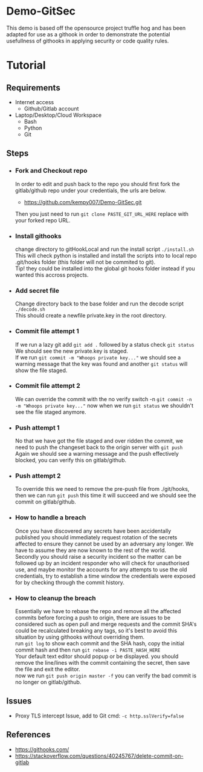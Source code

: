 # Demo-GitSec

This demo is based off the opensource project truffle hog and has been adapted for use as a githook in order to demonstrate the potential usefullness of githooks in applying security or code quality rules.

# Tutorial

## Requirements
- Internet access
  - Github/Gitlab account
- Laptop/Desktop/Cloud Workspace
  - Bash
  - Python
  - Git

## Steps
- ### Fork and Checkout repo 
  In order to edit and push back to the repo you should first fork the gitlab/github repo under your credentials, the urls are below. <br>
  - https://github.com/kempy007/Demo-GitSec.git 
  
  Then you just need to run ```git clone PASTE_GIT_URL_HERE``` replace with your forked repo URL.
- ### Install githooks 
  change directory to gitHookLocal and run the install script ```./install.sh``` <br> This will check python is installed and install the scripts into to local repo .git/hooks folder (this folder will not be commited to git). <br> Tip! they could be installed into the global git hooks folder instead if you wanted this accross projects.
- ### Add secret file
  Change directory back to the base folder and run the decode script ```./decode.sh``` <br> This should create a newfile private.key in the root directory.
- ### Commit file attempt 1
  If we run a lazy git add ```git add .``` followed by a status check ```git status``` We should see the new private.key is staged. <br> If we run ```git commit -m "Whoops private key..."``` we should see a warning message that the key was found and another ```git status``` will show the file staged.
- ### Commit file attempt 2
  We can override the commit with the no verify switch -n ```git commit -n -m "Whoops private key..."``` now when we run ```git status``` we shouldn't see the file staged anymore.
- ### Push attempt 1
  No that we have got the file staged and over ridden the commit, we need to push the changeset back to the origin server with ```git push``` Again we should see a warning message and the push effectively blocked, you can verify this on gitlab/github.
- ### Push attempt 2
  To override this we need to remove the pre-push file from ./git/hooks, then we can run ```git push``` this time it will succeed and we should see the commit on gitlab/github.
- ### How to handle a breach
  Once you have discovered any secrets have been accidentally published you should immediately request rotation of the secrets affected to ensure they cannot be used by an adversary any longer. We have to assume they are now known to the rest of the world. <br>
  Secondly you should raise a security incident so the matter can be followed up by an incident responder who will check for unauthorised use, and maybe monitor the accounts for any attempts to use the old credentials, try to establish a time window the credentials were exposed for by checking through the commit history.

- ### How to cleanup the breach
  Essentially we have to rebase the repo and remove all the affected commits before forcing a push to origin, there are issues to be considered such as open pull and merge requests and the commit SHA's could be recalculated breaking any tags, so it's best to avoid this situation by using githooks without overriding them. <br>
  run ```git log``` to show each commit and the SHA hash, copy the initial commit hash and then run ```git rebase -i PASTE_HASH_HERE``` <br>
  Your default text editor should popup or be displayed. you should remove the line/lines with the commit containing the secret, then save the file and exit the editor. <br>
  now we run ```git push origin master -f``` you can verify the bad commit is no longer on gitlab/github.





## Issues
- Proxy TLS intercept Issue, add to Git cmd: ``` -c http.sslVerify=false ```



## References
- https://githooks.com/
- https://stackoverflow.com/questions/40245767/delete-commit-on-gitlab

